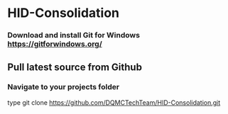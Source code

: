 # HID-Consolidation
### Download and install Git for Windows https://gitforwindows.org/
## Pull latest source from Github
### Navigate to your projects folder
  type git clone https://github.com/DQMCTechTeam/HID-Consolidation.git
